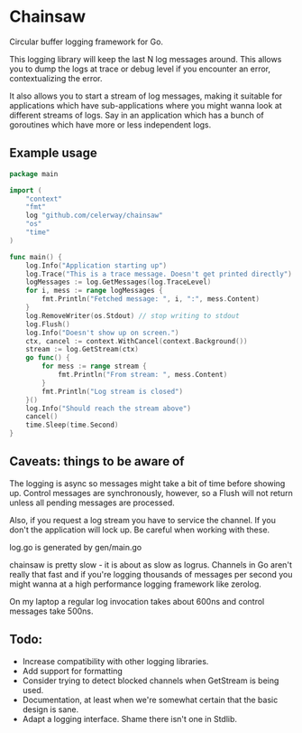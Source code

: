 # Chainsaw
Circular buffer logging framework for Go. 

This logging library will keep the last N log messages around. This allows you to 
dump the logs at trace or debug level if you encounter an error, contextualizing
the error.

It also allows you to start a stream of log messages, making it suitable for 
applications which have sub-applications where you might wanna look at different 
streams of logs. Say in an application which has a bunch of goroutines which have
more or less independent logs.

## Example usage

```go
package main

import (
	"context"
	"fmt"
	log "github.com/celerway/chainsaw"
	"os"
	"time"
)

func main() {
	log.Info("Application starting up")
	log.Trace("This is a trace message. Doesn't get printed directly")
	logMessages := log.GetMessages(log.TraceLevel)
	for i, mess := range logMessages {
		fmt.Println("Fetched message: ", i, ":", mess.Content)
	}
	log.RemoveWriter(os.Stdout) // stop writing to stdout
	log.Flush()
	log.Info("Doesn't show up on screen.")
	ctx, cancel := context.WithCancel(context.Background())
	stream := log.GetStream(ctx)
	go func() {
		for mess := range stream {
			fmt.Println("From stream: ", mess.Content)
		}
		fmt.Println("Log stream is closed")
	}()
	log.Info("Should reach the stream above")
	cancel()
	time.Sleep(time.Second)
}
```
## Caveats: things to be aware of

The logging is async so messages might take a bit of time before showing up.
Control messages are synchronously, however, so a Flush will not return unless
all pending messages are processed.

Also, if you request a log stream you have to service the channel. If you don't
the application will lock up. Be careful when working with these. 

log.go is generated by gen/main.go

chainsaw is pretty slow - it is about as slow as logrus. Channels in Go aren't really that fast and if you're logging
thousands of messages per second you might wanna at a high performance logging framework like zerolog.

On my laptop a regular log invocation takes about 600ns and control messages take 500ns.

## Todo:

* Increase compatibility with other logging libraries.
* Add support for formatting
* Consider trying to detect blocked channels when GetStream is being used.
* Documentation, at least when we're somewhat certain that the basic design is sane.
* Adapt a logging interface. Shame there isn't one in Stdlib.